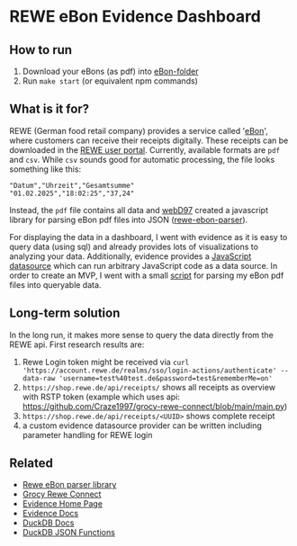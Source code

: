 # REWE eBon Evidence Dashboard

## How to run
1. Download your eBons (as pdf) into [eBon-folder](./static/ebons)
2. Run `make start` (or equivalent npm commands)

## What is it for?
REWE (German food retail company) provides a service called '[eBon](https://www.rewe.de/service/ebon/)', where customers can receive their receipts digitally.
These receipts can be downloaded in the [REWE user portal](https://shop.rewe.de/mydata/meine-einkaeufe/im-markt).
Currently, available formats are `pdf` and `csv`.
While `csv` sounds good for automatic processing, the file looks something like this:
```csv
"Datum","Uhrzeit","Gesamtsumme"
"01.02.2025","18:02:25","37,24"
```

Instead, the `pdf` file contains all data and [webD97](https://github.com/webD97) created a javascript library for parsing eBon pdf files into JSON ([rewe-ebon-parser](https://github.com/webD97/rewe-ebon-parser)).

For displaying the data in a dashboard, I went with evidence as it is easy to query data (using sql) and already provides lots of visualizations to analyzing your data.
Additionally, evidence provides a [JavaScript datasource](https://docs.evidence.dev/core-concepts/data-sources/javascript/) which can run arbitrary JavaScript code as a data source.
In order to create an MVP, I went with a small [script](./sources/rewe_ebon_extractor/rewe_ebon_extractor.js) for parsing my eBon pdf files into queryable data.   

## Long-term solution
In the long run, it makes more sense to query the data directly from the REWE api. First research results are:

1. Rewe Login token might be received via `curl 'https://account.rewe.de/realms/sso/login-actions/authenticate' --data-raw 'username=test%40test.de&password=test&rememberMe=on'`
2. `https://shop.rewe.de/api/receipts/` shows all receipts as overview with RSTP token (example which uses api: https://github.com/Craze1997/grocy-rewe-connect/blob/main/main.py)
3. `https://shop.rewe.de/api/receipts/<UUID>` shows complete receipt
4. a custom evidence datasource provider can be written including parameter handling for REWE login

## Related

- [Rewe eBon parser library](https://github.com/webD97/rewe-ebon-parser)
- [Grocy Rewe Connect](https://github.com/Craze1997/grocy-rewe-connect)
- [Evidence Home Page](https://www.evidence.dev)
- [Evidence Docs](https://docs.evidence.dev)
- [DuckDB Docs](https://duckdb.org/docs)
- [DuckDB JSON Functions](https://duckdb.org/docs/data/json/json_functions.html)
